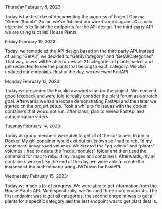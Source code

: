 Thursday February 9, 2023:

Today is the first day of documenting the progress of Project Gamma - "Green Thumb". So far, we've finished our wire-frame diagram. Our main objective is to finish the endpoints for the API design. The third-party API we are using is called House Plants.


Friday February 10, 2023:

Today, we remodeled the API design based on the third party API. Instead of using “GetAll”, we decided to “GetByCategory” and “GetAllCategories”. That way, users will be able to view all 21 categories of plants, select and get redirected to see the plants that belong to each category. We also updated our endpoints. Rest of the day, we reviewed FastAPI.


Monday February 13, 2023:

Today we presented the Excalidraw wireframe for the project. We received good feedback and were told to really consider the plant forum as a stretch goal. Afterwards we had a lecture demonstrating FastApi and then later we started on the project setup. Took a while to fix issues with the docker containers that would not run. After class, plan to review FastApi and authentication videos.


Tuesday February 14, 2023:

Today all group members were able to get all of the containers to run in Docker. My ghi container would exit out on its own so I had to rebuild my containers, images and volumes. We created the "pg-admin" and "plants" volumes. I had to delete the "node_modules" folder and then used the command for mac to rebuild my images and containers. Afterwards, my all containers worked. By the end of the day, we were able to create the instance of the authenticator using JWTdown for FastAPI.


Wednesday February 15, 2023:

Today we made a lot of progress. We were able to get information from the House Plants API. More specifically, we finished three more endpoints. The first endpoint was to get all categories, the second endpoint was to get all plants for a specific category and the last endpoint was to get plant details.
